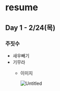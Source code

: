 # resume

## Day 1  - 2/24(목)

### 주짓수

- 새우빼기
- 기무라
    - 이미지
        
        ![Untitled](https://s3-us-west-2.amazonaws.com/secure.notion-static.com/db7d0862-9ad9-4fb8-99a1-98053807a432/Untitled.png)
